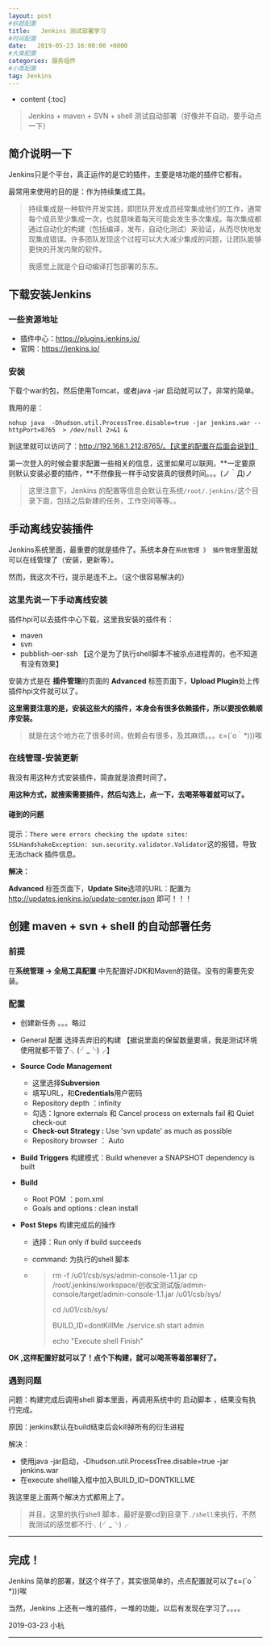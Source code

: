 ```yaml
---
layout: post
#标题配置
title:   Jenkins 测试部署学习
#时间配置
date:   2019-05-23 16:00:00 +0800
#大类配置
categories: 服务组件
#小类配置
tag: Jenkins
---
```


* content
{:toc}



> Jenkins + maven + SVN + shell 测试自动部署（好像并不自动，要手动点一下）

## 简介说明一下

Jenkins只是个平台，真正运作的是它的插件，主要是啥功能的插件它都有。

最常用来使用的目的是：作为持续集成工具。

> 持续集成是一种软件开发实践，即团队开发成员经常集成他们的工作，通常每个成员至少集成一次，也就意味着每天可能会发生多次集成。每次集成都通过自动化的构建（包括编译，发布，自动化测试）来验证，从而尽快地发现集成错误。许多团队发现这个过程可以大大减少集成的问题，让团队能够更快的开发内聚的软件。
>
> 我感觉上就是个自动编译打包部署的东东。

## 下载安装Jenkins

### 一些资源地址

* 插件中心：https://plugins.jenkins.io/
* 官网：<https://jenkins.io/>

### 安装

下载个war的包，然后使用Tomcat，或者java -jar 启动就可以了。非常的简单。

我用的是：

```shell
nohup java  -Dhudson.util.ProcessTree.disable=true -jar jenkins.war --httpPort=8765  > /dev/null 2>&1 &
```

到这里就可以访问了：http://192.168.1.212:8765/。【这里的配置在后面会说到】

第一次登入的时候会要求配置一些相关的信息，这里如果可以联网，**一定要原则默认安装必要的插件，**不然像我一样手动安装真的很费时间。。。(ノ｀Д)ノ

> 这里注意下，Jenkins 的配置等信息会默认在系统`/root/.jenkins/`这个目录下面，包括之后新建的任务，工作空间等等。。



## 手动离线安装插件

Jenkins系统里面，最重要的就是插件了。系统本身在`系统管理 》 插件管理`里面就可以在线管理了（安装，更新等）。

然而，我这次不行，提示是连不上。（这个很容易解决的）

### 这里先说一下手动离线安装

插件hpi可以去插件中心下载，这里我安装的插件有：

* maven
* svn
* pubblish-oer-ssh 【这个是为了执行shell脚本不被杀点进程弄的，也不知道有没有效果】

安装方式是在 **插件管理**的页面的  **Advanced** 标签页面下，**Upload Plugin**处上传插件hpi文件就可以了。

**这里需要注意的是，安装这些大的插件，本身会有很多依赖插件，所以要按依赖顺序安装。**

> 就是在这个地方花了很多时间，依赖会有很多，及其麻烦。。。ε=(´ο｀*)))唉

### 在线管理-安装更新

我没有用这种方式安装插件，简直就是浪费时间了。

**用这种方式，就搜索需要插件，然后勾选上，点一下，去喝茶等着就可以了。**

#### 碰到的问题

提示：`There were errors checking the update sites: SSLHandshakeException: sun.security.validator.Validator`这的报错，导致无法chack 插件信息。

**解决：**

 **Advanced** 标签页面下，**Update Site**选项的URL：配置为 http://updates.jenkins.io/update-center.json  即可！！！



## 创建 maven + svn + shell 的自动部署任务

### 前提 

在**系统管理 -> 全局工具配置** 中先配置好JDK和Maven的路径。没有的需要先安装。

### 配置

* 创建新任务 。。。略过

* General 配置 选择丢弃旧的构建 【据说里面的保留数量要填，我是测试环境使用就都不管了╮(╯_╰)╭】

* **Source Code Management**

  * 这里选择**Subversion**
  * 填写URL，和**Credentials**用户密码
  * Repository depth ：infinity
  * 勾选：Ignore externals 和 Cancel process on externals fail 和 Quiet check-out
  * **Check-out Strategy :** Use 'svn update' as much as possible
  * Repository browser ： Auto

* **Build Triggers** 构建模式：Build whenever a SNAPSHOT dependency is built

* **Build**

  * Root POM ：pom.xml
  * Goals and options : clean install

* **Post Steps** 构建完成后的操作

  * 选择：Run only if build succeeds

  * command: 为执行的shell 脚本

  * > rm -f /u01/csb/sys/admin-console-1.1.jar
    > cp /root/.jenkins/workspace/创收宝测试版/admin-console/target/admin-console-1.1.jar /u01/csb/sys/
    >
    > cd /u01/csb/sys/
    >
    > BUILD_ID=dontKillMe ./service.sh start admin 
    >
    >
    > echo "Execute shell Finish"

**OK ,这样配置好就可以了！点个下构建，就可以喝茶等着部署好了。**

### 遇到问题

问题：构建完成后调用shell 脚本里面，再调用系统中的 启动脚本 ，结果没有执行完成。

原因：jenkins默认在build结束后会kill掉所有的衍生进程

解决：

* 使用java -jar启动，-Dhudson.util.ProcessTree.disable=true -jar jenkins.war
* 在execute shell输入框中加入BUILD_ID=DONTKILLME

我这里是上面两个解决方式都用上了。

> 并且，这里的执行shell 脚本，最好是要cd到目录下`./shell`来执行，不然我测试的感觉都不行╮(╯_╰)╭



---

##  完成！

Jenkins 简单的部署，就这个样子了，其实很简单的，点点配置就可以了ε=(´ο｀*)))唉

当然，Jenkins 上还有一堆的插件，一堆的功能，以后有发现在学习了。。。。



2019-03-23 小杭

----


